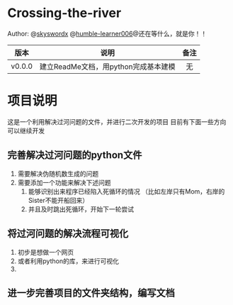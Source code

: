 # Crossing-the-river

Author: @[skyswordx](https://github.com/skyswordx) @[humble-learner006](https://github.com/humble-learner006)@还在等什么，就是你！！

| 版本 | 说明 | 备注 |
|:---:|:---:|:---:|
|v0.0.0|建立ReadMe文档，用python完成基本建模|无|

# 项目说明

这是一个利用解决过河问题的文件，并进行二次开发的项目
目前有下面一些方向可以继续开发

## 完善解决过河问题的python文件
1. 需要解决伪随机数生成的问题
2. 需要添加一个功能来解决下述问题
	1. 能够识别出来程序已经陷入死循环的情况
		（比如左岸只有Mom，右岸的Sister不能开船回来）
	2. 并且及时跳出死循环，开始下一轮尝试

## 将过河问题的解决流程可视化
1. 初步是想做一个网页
2. 或者利用python的库，来进行可视化
3. 
## 进一步完善项目的文件夹结构，编写文档

